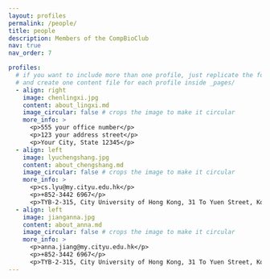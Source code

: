 ```yaml
---
layout: profiles
permalink: /people/
title: people
description: Members of the CompBioClub
nav: true
nav_order: 7

profiles:
  # if you want to include more than one profile, just replicate the following block
  # and create one content file for each profile inside _pages/
  - align: right
    image: chenlingxi.jpg
    content: about_lingxi.md
    image_circular: false # crops the image to make it circular
    more_info: >
      <p>555 your office number</p>
      <p>123 your address street</p>
      <p>Your City, State 12345</p>
  - align: left
    image: lyuchengshang.jpg
    content: about_chengshang.md
    image_circular: false # crops the image to make it circular
    more_info: >
      <p>cs.lyu@my.cityu.edu.hk</p>
      <p>+852-3442 6967</p>
      <p>TYB-2-315, City University of Hong Kong, 31 To Yuen Street, Kowloon Tong</p>
  - align: left
    image: jianganna.jpg
    content: about_anna.md
    image_circular: false # crops the image to make it circular
    more_info: >
      <p>anna.jiang@my.cityu.edu.hk</p>
      <p>+852-3442 6967</p>
      <p>TYB-2-315, City University of Hong Kong, 31 To Yuen Street, Kowloon Tong</p>
---
```

